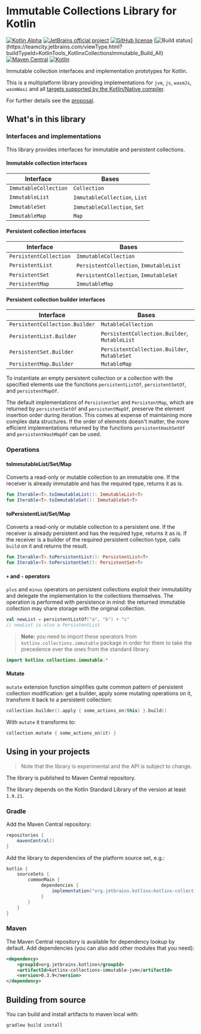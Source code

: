 # Immutable Collections Library for Kotlin

[![Kotlin Alpha](https://kotl.in/badges/alpha.svg)](https://kotlinlang.org/docs/components-stability.html)
[![JetBrains official project](https://jb.gg/badges/official.svg)](https://confluence.jetbrains.com/display/ALL/JetBrains+on+GitHub) 
[![GitHub license](https://img.shields.io/github/license/kotlin/kotlinx.collections.immutable)](LICENSE.txt) 
[![Build status](https://teamcity.jetbrains.com/guestAuth/app/rest/builds/buildType:(id:KotlinTools_KotlinxCollectionsImmutable_Build_All)/statusIcon.svg)](https://teamcity.jetbrains.com/viewType.html?buildTypeId=KotlinTools_KotlinxCollectionsImmutable_Build_All)
[![Maven Central](https://img.shields.io/maven-central/v/org.jetbrains.kotlinx/kotlinx-collections-immutable.svg?label=Maven%20Central)](https://central.sonatype.com/artifact/org.jetbrains.kotlinx/kotlinx-collections-immutable)
[![Kotlin](https://img.shields.io/badge/kotlin-2.1.20-blue.svg?logo=kotlin)](http://kotlinlang.org)


Immutable collection interfaces and implementation prototypes for Kotlin.

This is a multiplatform library providing implementations for `jvm`, `js`, `wasmJs`, `wasmWasi`
and all [targets supported by the Kotlin/Native compiler](https://kotlinlang.org/docs/native-target-support.html).

For further details see the [proposal](proposal.md).

## What's in this library
### Interfaces and implementations

This library provides interfaces for immutable and persistent collections.

#### Immutable collection interfaces    
 
| Interface | Bases 
| ----------| ----- 
| `ImmutableCollection` | `Collection` |
| `ImmutableList` | `ImmutableCollection`, `List` | 
| `ImmutableSet` | `ImmutableCollection`, `Set` | 
| `ImmutableMap` | `Map` |

#### Persistent collection interfaces

| Interface | Bases 
| ----------| ----- 
| `PersistentCollection` | `ImmutableCollection` | 
| `PersistentList` | `PersistentCollection`, `ImmutableList` | 
| `PersistentSet` | `PersistentCollection`, `ImmutableSet` | 
| `PersistentMap` | `ImmutableMap` |

#### Persistent collection builder interfaces

| Interface | Bases 
| ----------| ----- 
| `PersistentCollection.Builder` | `MutableCollection` | 
| `PersistentList.Builder` | `PersistentCollection.Builder`, `MutableList` | 
| `PersistentSet.Builder` | `PersistentCollection.Builder`, `MutableSet` | 
| `PersistentMap.Builder` | `MutableMap` |


To instantiate an empty persistent collection or a collection with the specified elements use the functions 
`persistentListOf`, `persistentSetOf`, and `persistentMapOf`.

The default implementations of `PersistentSet` and `PersistentMap`, which are returned by `persistentSetOf` and `persistentMapOf`,
preserve the element insertion order during iteration. This comes at expense of maintaining more complex data structures.
If the order of elements doesn't matter, the more efficient implementations returned by the functions 
`persistentHashSetOf` and `persistentHashMapOf` can be used.

### Operations

#### toImmutableList/Set/Map

Converts a read-only or mutable collection to an immutable one.
If the receiver is already immutable and has the required type, returns it as is.

```kotlin
fun Iterable<T>.toImmutableList(): ImmutableList<T>
fun Iterable<T>.toImmutableSet(): ImmutableSet<T>
```

#### toPersistentList/Set/Map

Converts a read-only or mutable collection to a persistent one.
If the receiver is already persistent and has the required type, returns it as is.
If the receiver is a builder of the required persistent collection type, calls `build` on it and returns the result.

```kotlin
fun Iterable<T>.toPersistentList(): PersistentList<T>
fun Iterable<T>.toPersistentSet(): PersistentSet<T>
```

#### `+` and `-` operators

`plus` and `minus` operators on persistent collections exploit their immutability
and delegate the implementation to the collections themselves. 
The operation is performed with persistence in mind: the returned immutable collection may share storage 
with the original collection.

```kotlin
val newList = persistentListOf("a", "b") + "c"
// newList is also a PersistentList
```

> **Note:** you need to import these operators from `kotlinx.collections.immutable` package
in order for them to take the precedence over the ones from the 
standard library.

```kotlin
import kotlinx.collections.immutable.*
```
   
#### Mutate

`mutate` extension function simplifies quite common pattern of persistent collection modification: 
get a builder, apply some mutating operations on it, transform it back to a persistent collection:

```kotlin
collection.builder().apply { some_actions_on(this) }.build()
```
    
With `mutate` it transforms to:

```kotlin
collection.mutate { some_actions_on(it) }
```

## Using in your projects

> Note that the library is experimental and the API is subject to change.

The library is published to Maven Central repository.

The library depends on the Kotlin Standard Library of the version at least `1.9.21`.

### Gradle

Add the Maven Central repository:

```groovy
repositories {
    mavenCentral()
}
```

Add the library to dependencies of the platform source set, e.g.:

```groovy
kotlin {
    sourceSets {
        commonMain {
             dependencies {
                 implementation("org.jetbrains.kotlinx:kotlinx-collections-immutable:0.3.9")
             }
        }
    }
}
```

### Maven

The Maven Central repository is available for dependency lookup by default. 
Add dependencies (you can also add other modules that you need):

```xml
<dependency>
    <groupId>org.jetbrains.kotlinx</groupId>
    <artifactId>kotlinx-collections-immutable-jvm</artifactId>
    <version>0.3.9</version>
</dependency>
```

## Building from source

You can build and install artifacts to maven local with:

    gradlew build install
